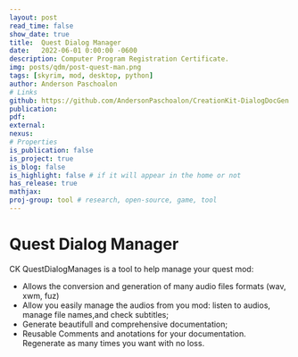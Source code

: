 ```yaml
---
layout: post
read_time: false
show_date: true
title:  Quest Dialog Manager
date:   2022-06-01 0:00:00 -0600
description: Computer Program Registration Certificate.
img: posts/qdm/post-quest-man.png
tags: [skyrim, mod, desktop, python]
author: Anderson Paschoalon
# Links
github: https://github.com/AndersonPaschoalon/CreationKit-DialogDocGen
publication: 
pdf: 
external:
nexus: 
# Properties
is_publication: false
is_project: true
is_blog: false
is_highlight: false # if it will appear in the home or not
has_release: true
mathjax: 
proj-group: tool # research, open-source, game, tool 
---
```



# Quest Dialog Manager

CK QuestDialogManages is a tool to help manage your quest mod:
  *  Allows the conversion and generation of many audio
     files formats (wav, xwm, fuz)
  *  Allow you easily manage the audios from you mod: listen
     to audios, manage file names,and check subtitles;
  *  Generate beautifull and comprehensive documentation;
  *  Reusable Comments and anotations for your documentation.
     Regenerate as many times you want with no loss.